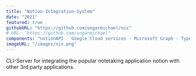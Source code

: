 ```yaml
---
title: "Notion-Integration-System"
date: "2021"
featured: true
githubURL: "https://github.com/ungarmichael/nis"
# URL: "https://github.com/ungarmichael"
components: "notionAPI · Google Cloud services · Microsoft Graph · Typescript · Nodejs"
imageURL: "/images/nis.png"
---
```


CLI-Server for integrating the popular notetaking application notion with other 3rd party applications.

